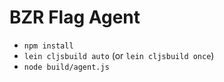 # BZR Flag Agent

* `npm install`
* `lein cljsbuild auto` (or `lein cljsbuild once`)
* `node build/agent.js`